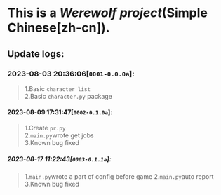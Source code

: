 # This is a *Werewolf project*(**Simple Chinese[zh-cn]**).  
## Update logs:  
### 2023-08-03 20:36:06[`0001-0.0.0a`]:  
> 1.Basic ` character list `  
> 2.Basic ` character.py ` package  

####  2023-08-09 17:31:47[`0002-0.1.0a`]:  
> 1.Create  ` pr.py `  
> 2.` main.py `wrote get jobs  
> 3.Known bug fixed

#####   2023-08-17 11:22:43[`0003-0.1.1a`]:  
> 1.` main.py `wrote a part of config before game
> 2.` main.py `auto report
> 3.Known bug fixed
